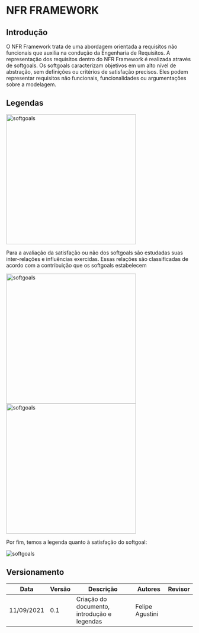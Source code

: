# NFR FRAMEWORK

## Introdução
O NFR Framework trata de uma abordagem orientada a requisitos não funcionais que auxilia na condução da Engenharia de Requisitos.
A representação dos requisitos dentro do NFR Framework é realizada através de softgoals.
Os softgoals caracterizam objetivos em um alto nível de abstração, sem definições ou critérios de satisfação precisos. 
Eles podem representar requisitos não funcionais, funcionalidades ou argumentações sobre a modelagem.


## Legendas
<img alt = "softgoals" src="../imagens/legenda1.PNG" width = "350" />

Para a avaliação da satisfação ou não dos softgoals são estudadas suas inter-relações 
e influências exercidas. Essas relações são classificadas de acordo com a contribuição que os softgoals estabelecem

<img alt = "softgoals" src="../imagens/legenda2.PNG" width = "350" />

<img alt = "softgoals" src="../imagens/legenda3.PNG" width = "350" />

Por fim, temos a legenda quanto à satisfação do softgoal:

<img alt = "softgoals" src="../imagens/legenda4.PNG" />

## Versionamento


| Data       | Versão | Descrição                                     | Autores          | Revisor          |
| ---------- | ------ | --------------------------------------------- | ---------------- | ---------------- |
| 11/09/2021 | 0.1    | Criação do documento, introdução e legendas   | Felipe Agustini  |                  |
